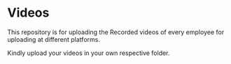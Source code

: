 # Videos
This repository is for uploading the Recorded videos of every employee for uploading at different platforms.

Kindly upload your videos in your own respective folder.





